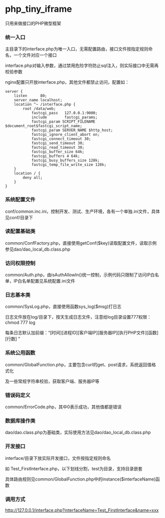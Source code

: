 # php_tiny_iframe

只用来做接口的PHP微型框架

### 统一入口

主目录下的interface.php为唯一入口，无需配置路由，接口文件按指定规则命名，一个文件对应一个接口

interface.php对输入参数，通过禁用危险字符防止sql注入，则实际接口中无需再校验参数

nginx配置只开放interface.php，其他文件都禁止访问，配置如：

	server {
    	listen      80;
    	server_name localhost;
    	location ^~ /interface.php {
	 		root /data/web;
         		fastcgi_pass   127.0.0.1:9000;
         		include        fastcgi_params;
         		fastcgi_param SCRIPT_FILENAME $document_root$fastcgi_script_name;
         		fastcgi_param SERVER_NAME $http_host;
         		fastcgi_ignore_client_abort on;
         		fastcgi_connect_timeout 30;
         		fastcgi_send_timeout 30;
         		fastcgi_read_timeout 30;
         		fastcgi_buffer_size 64k;
         		fastcgi_buffers 4 64k;
         		fastcgi_busy_buffers_size 128k;
         		fastcgi_temp_file_write_size 128k;
		}
		location / {
			deny all;
		}
	}

### 系统配置文件

conf/common.inc.ini，控制开发、测试、生产环境，各有一个单独.ini文件，具体见conf/目录下


### 读配置基础类

common/ConfFactory.php，直接使用getConf($key)读取配置文件，读取示例参见dao/dao_local_db.class.php


### 访问权限控制

common/Auth.php，由isAuthAllowIn()统一控制，示例代码只限制了访问IP白名单，IP白名单配置见系统配置.ini文件


### 日志基本类

common/SysLog.php，直接使用函数sys_log($msg)打日志

日志文件放在log/目录下，按天生成日志文件，注意给log目录设置777权限：chmod 777 log

每条日志默认加前缀：“[时间][进程ID][客户端IP][服务器IP][执行PHP文件][函数][行数] ”


### 系统公用函数

common/GlobalFunction.php，主要包含curl的get、post请求，系统返回值格式化

及一些常规字符串校验，获取客户端、服务器IP等


### 错误码定义

common/ErrorCode.php，其中0表示成功，其他值都是错误


### 数据库操作类

dao/dao.class.php为基础类，实际使用方法见dao/dao_local_db.class.php


### 开发接口

interface/目录下放实际开发接口，文件按指定规则命名

如 Test_FirstInterface.php，以下划线分割，test为目录，支持目录嵌套

具体路由规则见common/GlobalFunction.php中的instance($interfaceName)函数

### 调用方式

http://127.0.0.1/interface.php?interfaceName=Test_FirstInterface&name=xxx


